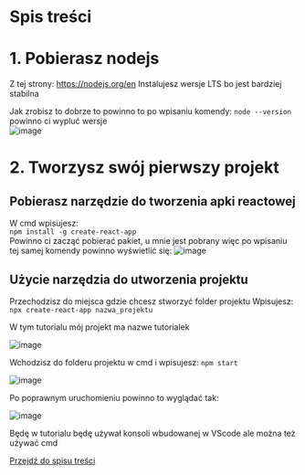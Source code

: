 
# Spis treści



# 1. Pobierasz nodejs
Z tej strony: https://nodejs.org/en
Instalujesz wersje LTS bo jest bardziej stabilna

Jak zrobisz to dobrze to powinno to po wpisaniu komendy:
`node --version` 
powinno ci wypluć wersje  
![image](https://github.com/Gekimaru/reactTutorial/assets/85436765/1d4c38b2-8224-46ca-989c-723808b1d035)


# 2. Tworzysz swój pierwszy projekt
## Pobierasz narzędzie do tworzenia apki reactowej
W cmd wpisujesz:  
`npm install -g create-react-app`    
Powinno ci zacząć pobierać pakiet, u mnie jest pobrany więc po wpisaniu tej samej komendy powinno wyświetlić się:
![image](https://github.com/Gekimaru/reactTutorial/assets/85436765/a7d194b7-44bd-49a1-afe9-74d7d769f443)

## Użycie narzędzia do utworzenia projektu
Przechodzisz do miejsca gdzie chcesz stworzyć folder projektu
Wpisujesz:
`npx create-react-app nazwa_projektu`  

W tym tutorialu mój projekt ma nazwe tutorialek  

![image](https://github.com/Gekimaru/reactTutorial/assets/85436765/ec8413a4-7046-4e49-be03-320dcf6ecdc3)

Wchodzisz do folderu projektu w cmd i wpisujesz:
`npm start`  

![image](https://github.com/Gekimaru/reactTutorial/assets/85436765/256d8def-978c-476f-86df-3c067e52b951)

Po poprawnym uruchomieniu powinno to wyglądać tak:

![image](https://github.com/Gekimaru/reactTutorial/assets/85436765/c6f47187-0059-48d0-97dd-0cf1c9a35dea)

Będę w tutorialu będę używał konsoli wbudowanej w VScode ale można też używać cmd 


[Przejdź do spisu treści](#spis-treści)  

